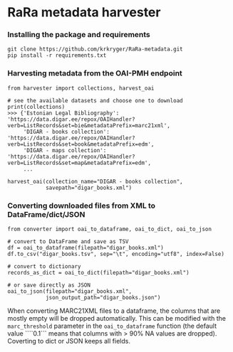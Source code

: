 # RaRa metadata harvester

### Installing the package and requirements
```
git clone https://github.com/krkryger/RaRa-metadata.git
pip install -r requirements.txt
```

### Harvesting metadata from the OAI-PMH endpoint
```
from harvester import collections, harvest_oai

# see the available datasets and choose one to download
print(collections)
>>> {'Estonian Legal Bibliography': 'https://data.digar.ee/repox/OAIHandler?verb=ListRecords&set=bie&metadataPrefix=marc21xml',
     'DIGAR - books collection': 'https://data.digar.ee/repox/OAIHandler?verb=ListRecords&set=book&metadataPrefix=edm',
     'DIGAR - maps collection': 'https://data.digar.ee/repox/OAIHandler?verb=ListRecords&set=map&metadataPrefix=edm',
     ...
 
harvest_oai(collection_name="DIGAR - books collection",
            savepath="digar_books.xml")
```

### Converting downloaded files from XML to DataFrame/dict/JSON
```
from converter import oai_to_dataframe, oai_to_dict, oai_to_json

# convert to DataFrame and save as TSV
df = oai_to_dataframe(filepath="digar_books.xml")
df.to_csv("digar_books.tsv", sep="\t", encoding="utf8", index=False)

# convert to dictionary
records_as_dict = oai_to_dict(filepath="digar_books.xml")

# or save directly as JSON
oai_to_json(filepath="digar_books.xml",
            json_output_path="digar_books.json")
```

When converting MARC21XML files to a dataframe, the columns that are mostly empty will be dropped automatically. This can be modified with the ```marc_threshold``` parameter in the ```oai_to_dataframe``` function (the default value ````0.1``` means that columns with > 90% NA values are dropped). Coverting to dict or JSON keeps all fields.
